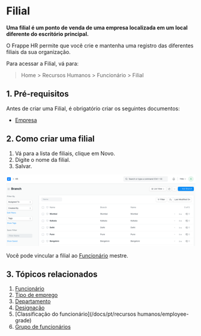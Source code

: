 # Filial



**Uma filial é um ponto de venda de uma empresa localizada em um local diferente do escritório principal.**

O Frappe HR permite que você crie e mantenha uma registro das diferentes filiais da sua organização.

Para acessar a Filial, vá para:


> Home > Recursos Humanos > Funcionário > Filial
> 
> 

## 1. Pré-requisitos

Antes de criar uma Filial, é obrigatório criar os seguintes documentos:

* [Empresa](/docs/pt/setting-up/company-setup)

## 2. Como criar uma filial

1. Vá para a lista de filiais, clique em Novo.
2. Digite o nome da filial.
3. Salvar.

![Branch](/files/branch.png)

Você pode vincular a filial ao [Funcionário](/docs/pt/human-resources/employee) mestre.

## 3. Tópicos relacionados

1. [Funcionário](/docs/pt/human-resources/employee)
2. [Tipo de emprego](/docs/pt/human-resources/employment-type)
3. [Departamento](/docs/pt/human-resources/department)
4. [Designação](/docs/pt/human-resources/designação)
5. [Classificação do funcionário](/docs/pt/recursos humanos/employee-grade)
6. [Grupo de funcionários](/docs/pt/human-resources/employee-group)


